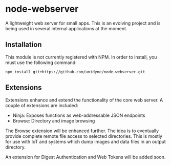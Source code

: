 # node-webserver

A lightweight web server for small apps. This is an evolving project and
is being used in several internal applications at the moment.


## Installation
This module is not currently registered with NPM. In order to install, you must use the following command:

`npm install git+https://github.com/unidyne/node-webserver.git`


## Extensions

Extensions enhance and extend the functionality of the core web server.
A couple of extensions are included:

* Ninja: Exposes functions as web-addressable JSON endpoints
* Browse: Directory and image browsing

The Browse extension will be enhanced further. The idea is to eventually
provide complete remote file access to selected directories. This is mostly
for use with IoT and systems which dump images and data files in an output
directory.

An extension for Digest Authentication and Web Tokens will be added soon.

